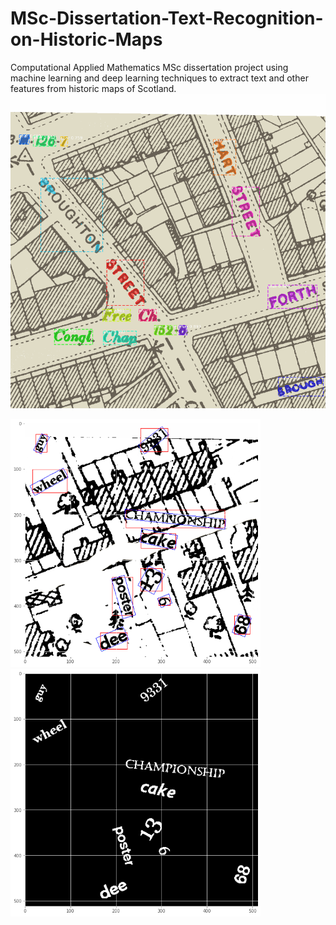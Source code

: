 # MSc-Dissertation-Text-Recognition-on-Historic-Maps
Computational Applied Mathematics MSc dissertation project using machine learning and deep learning techniques to extract text and other features from historic maps of Scotland.
![alt text](https://github.com/WhatsMyPurpose/MSc-Dissertation-Text-Recognition-on-Historic-Maps/blob/master/Example%20Images/MaskRCNN_Predict_Real.png?raw=true)

<p float="left">
  <img src="Example Images/gen_sample_img.png" width="400" />
  <img src="Example Images/gen_sample_mask.png" width="400" />
</p>
